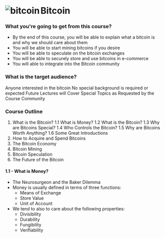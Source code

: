 # Bitcoin <img src="https://tctechcrunch2011.files.wordpress.com/2013/05/bitcoin.png?w=60" alt="bitcoin" align="left" />

### What you're going to get from this course?

+ By the end of this course, you will be able to explain what a bitcoin is and why we should care about them
+ You will be able to start mining bitcoins if you desire
+ You will be able to speculate on the bitcoin exchanges
+ You will be able to securely store and use bitcoins in e-commerce
+ You will able to integrate into the Bitcoin community

### What is the target audience?

Anyone interested in the bitcoin
No special background is required or expected
Future Lectures will Cover Special Topics as Requested by the Course Community

### Course Outline 

1. What is the Bitcoin? 
    1.1 What is Money? 
    1.2 What is the Bitcoin? 
    1.3 Why are Bitcoins Special? 
    1.4 Who Controls the Bitcoin? 
    1.5 Why are Bitcoins Worth Anything?
    1.6 Some Great Introductions 
2. How to Acquire and Spend Bitcoins 
3. The Bitcoin Economy 
4. Bitcoin Mining 
5. Bitcoin Speculation 
6. The Future of the Bitcoin 

#### 1.1 - What is Money? 

+ The Neurosurgeon and the Baker Dilemma 
+ Money is usually defined in terms of three functions: 
    + Means of Exchange 
    + Store Value 
    + Unit of Account 
+ We tend to also to care about the following properties: 
    + Divisibility 
    + Durability 
    + Fungibility 
    + Verifiability
